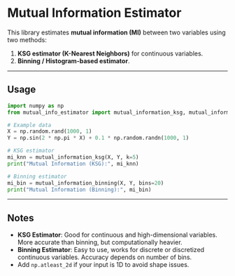 
# Mutual Information Estimator

This library estimates **mutual information (MI)** between two variables using two methods:

1. **KSG estimator (K-Nearest Neighbors)** for continuous variables.
2. **Binning / Histogram-based estimator**.

---

## Usage

```python
import numpy as np
from mutual_info_estimator import mutual_information_ksg, mutual_information_binning

# Example data
X = np.random.rand(1000, 1)
Y = np.sin(2 * np.pi * X) + 0.1 * np.random.randn(1000, 1)

# KSG estimator
mi_knn = mutual_information_ksg(X, Y, k=5)
print("Mutual Information (KSG):", mi_knn)

# Binning estimator
mi_bin = mutual_information_binning(X, Y, bins=20)
print("Mutual Information (Binning):", mi_bin)
```

---

## Notes

- **KSG Estimator**: Good for continuous and high-dimensional variables. More accurate than binning, but computationally heavier.
- **Binning Estimator**: Easy to use, works for discrete or discretized continuous variables. Accuracy depends on number of bins.
- Add `np.atleast_2d` if your input is 1D to avoid shape issues.
